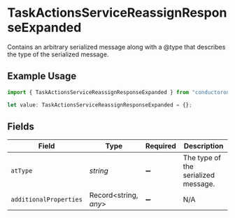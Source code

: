 # TaskActionsServiceReassignResponseExpanded

Contains an arbitrary serialized message along with a @type that describes the type of the serialized message.

## Example Usage

```typescript
import { TaskActionsServiceReassignResponseExpanded } from "conductorone-sdk-typescript/sdk/models/shared";

let value: TaskActionsServiceReassignResponseExpanded = {};
```

## Fields

| Field                               | Type                                | Required                            | Description                         |
| ----------------------------------- | ----------------------------------- | ----------------------------------- | ----------------------------------- |
| `atType`                            | *string*                            | :heavy_minus_sign:                  | The type of the serialized message. |
| `additionalProperties`              | Record<string, *any*>               | :heavy_minus_sign:                  | N/A                                 |